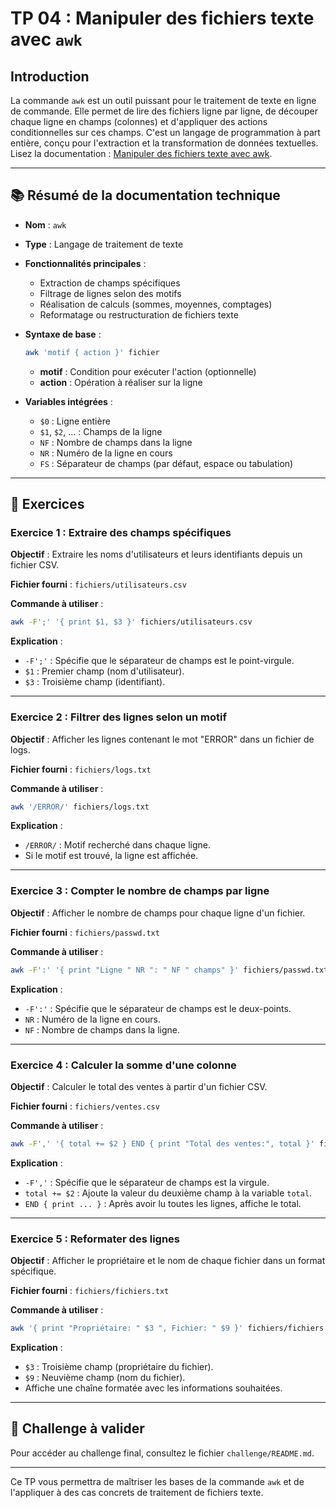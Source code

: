 # TP 04 : Manipuler des fichiers texte avec `awk`

## Introduction

La commande `awk` est un outil puissant pour le traitement de texte en ligne de
commande. Elle permet de lire des fichiers ligne par ligne, de découper chaque
ligne en champs (colonnes) et d'appliquer des actions conditionnelles sur ces
champs. C'est un langage de programmation à part entière, conçu pour
l'extraction et la transformation de données textuelles. Lisez la documentation
: [Manipuler des fichiers texte avec
awk](https://blog.stephane-robert.info/docs/admin-serveurs/linux/awk/).

---

## 📚 Résumé de la documentation technique

- **Nom** : `awk`
- **Type** : Langage de traitement de texte
- **Fonctionnalités principales** :
  - Extraction de champs spécifiques
  - Filtrage de lignes selon des motifs
  - Réalisation de calculs (sommes, moyennes, comptages)
  - Reformatage ou restructuration de fichiers texte
- **Syntaxe de base** :

  ```bash
  awk 'motif { action }' fichier
  ```

  - **motif** : Condition pour exécuter l'action (optionnelle)
  - **action** : Opération à réaliser sur la ligne
- **Variables intégrées** :
  - `$0` : Ligne entière
  - `$1`, `$2`, ... : Champs de la ligne
  - `NF` : Nombre de champs dans la ligne
  - `NR` : Numéro de la ligne en cours
  - `FS` : Séparateur de champs (par défaut, espace ou tabulation)

---

## 🧪 Exercices

### Exercice 1 : Extraire des champs spécifiques

**Objectif** : Extraire les noms d'utilisateurs et leurs identifiants depuis un
fichier CSV.

**Fichier fourni** : `fichiers/utilisateurs.csv`

**Commande à utiliser** :

```bash
awk -F';' '{ print $1, $3 }' fichiers/utilisateurs.csv
```

**Explication** :

- `-F';'` : Spécifie que le séparateur de champs est le point-virgule.
- `$1` : Premier champ (nom d'utilisateur).
- `$3` : Troisième champ (identifiant).

---

### Exercice 2 : Filtrer des lignes selon un motif

**Objectif** : Afficher les lignes contenant le mot "ERROR" dans un fichier de
logs.

**Fichier fourni** : `fichiers/logs.txt`

**Commande à utiliser** :

```bash
awk '/ERROR/' fichiers/logs.txt
```

**Explication** :

- `/ERROR/` : Motif recherché dans chaque ligne.
- Si le motif est trouvé, la ligne est affichée.

---

### Exercice 3 : Compter le nombre de champs par ligne

**Objectif** : Afficher le nombre de champs pour chaque ligne d'un fichier.

**Fichier fourni** : `fichiers/passwd.txt`

**Commande à utiliser** :

```bash
awk -F':' '{ print "Ligne " NR ": " NF " champs" }' fichiers/passwd.txt
```

**Explication** :

- `-F':'` : Spécifie que le séparateur de champs est le deux-points.
- `NR` : Numéro de la ligne en cours.
- `NF` : Nombre de champs dans la ligne.

---

### Exercice 4 : Calculer la somme d'une colonne

**Objectif** : Calculer le total des ventes à partir d'un fichier CSV.

**Fichier fourni** : `fichiers/ventes.csv`

**Commande à utiliser** :

```bash
awk -F',' '{ total += $2 } END { print "Total des ventes:", total }' fichiers/ventes.csv
```

**Explication** :

- `-F','` : Spécifie que le séparateur de champs est la virgule.
- `total += $2` : Ajoute la valeur du deuxième champ à la variable `total`.
- `END { print ... }` : Après avoir lu toutes les lignes, affiche le total.

---

### Exercice 5 : Reformater des lignes

**Objectif** : Afficher le propriétaire et le nom de chaque fichier dans un
format spécifique.

**Fichier fourni** : `fichiers/fichiers.txt`

**Commande à utiliser** :

```bash
awk '{ print "Propriétaire: " $3 ", Fichier: " $9 }' fichiers/fichiers.txt
```

**Explication** :

- `$3` : Troisième champ (propriétaire du fichier).
- `$9` : Neuvième champ (nom du fichier).
- Affiche une chaîne formatée avec les informations souhaitées.

---

## 🏁 Challenge à valider

Pour accéder au challenge final, consultez le fichier `challenge/README.md`.

---

Ce TP vous permettra de maîtriser les bases de la commande `awk` et de
l'appliquer à des cas concrets de traitement de fichiers texte.